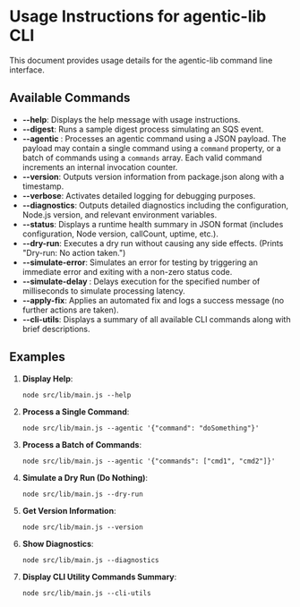 # Usage Instructions for agentic-lib CLI

This document provides usage details for the agentic-lib command line interface.

## Available Commands

- **--help**: Displays the help message with usage instructions.
- **--digest**: Runs a sample digest process simulating an SQS event.
- **--agentic <jsonPayload>**: Processes an agentic command using a JSON payload. The payload may contain a single command using a `command` property, or a batch of commands using a `commands` array. Each valid command increments an internal invocation counter.
- **--version**: Outputs version information from package.json along with a timestamp.
- **--verbose**: Activates detailed logging for debugging purposes.
- **--diagnostics**: Outputs detailed diagnostics including the configuration, Node.js version, and relevant environment variables.
- **--status**: Displays a runtime health summary in JSON format (includes configuration, Node version, callCount, uptime, etc.).
- **--dry-run**: Executes a dry run without causing any side effects. (Prints "Dry-run: No action taken.")
- **--simulate-error**: Simulates an error for testing by triggering an immediate error and exiting with a non-zero status code.
- **--simulate-delay <ms>**: Delays execution for the specified number of milliseconds to simulate processing latency.
- **--apply-fix**: Applies an automated fix and logs a success message (no further actions are taken).
- **--cli-utils**: Displays a summary of all available CLI commands along with brief descriptions.

## Examples

1. **Display Help**:

   ```
   node src/lib/main.js --help
   ```

2. **Process a Single Command**:

   ```
   node src/lib/main.js --agentic '{"command": "doSomething"}'
   ```

3. **Process a Batch of Commands**:

   ```
   node src/lib/main.js --agentic '{"commands": ["cmd1", "cmd2"]}'
   ```

4. **Simulate a Dry Run (Do Nothing)**:

   ```
   node src/lib/main.js --dry-run
   ```

5. **Get Version Information**:

   ```
   node src/lib/main.js --version
   ```

6. **Show Diagnostics**:

   ```
   node src/lib/main.js --diagnostics
   ```

7. **Display CLI Utility Commands Summary**:

   ```
   node src/lib/main.js --cli-utils
   ```
